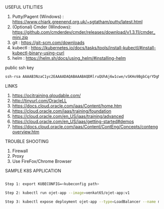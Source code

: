 

USEFUL UTILITIES
1. Putty/Pagent (Windows) : https://www.chiark.greenend.org.uk/~sgtatham/putty/latest.html
2. (Optional) Cmder (Windows): https://github.com/cmderdev/cmder/releases/download/v1.3.11/cmder_mini.zip
3. git : https://git-scm.com/downloads
4. kubectl : https://kubernetes.io/docs/tasks/tools/install-kubectl/#install-kubectl-binary-using-curl
5. helm : https://helm.sh/docs/using_helm/#installing-helm

public ssh key
```sh
ssh-rsa AAAAB3NzaC1yc2EAAAADAQABAAABAQDRlruQUhAj6w1cwe/vSKHo9BgbCqrYDgMDdjNJW2eWvpBE5Nn1ecHKJuPo3l6Fbfw9PfdPyoxm9kaTnTBjGYdPmTvRsywkHX0m9IH26M9pCdKZzNrxRzileQrtzP1k/VmO/+9Ht6U6mzv4mU51p6KfLP2+dNCIOYXhjAxlKKg4e0krOlGZ//w8YjKtmFwbl/74tSd0/QROCfTLWSx0Jw+PofAitJ03iZh8nf3eZn5Zoxn4+Vg3zR3/8YWSYvxxb08NineQ91qKyr8w0HXltwc+LfUj40F3KbhvzcpzCHYZ7Nrgi39TTBsX4xTTqXvOdEBjP3wm/lBYVZ+wVPFEFlqP oci-testdrive
```


LINKS
1. https://ocitraining.qloudable.com/
2. http://tinyurl.com/OracleLL
3. https://docs.cloud.oracle.com/iaas/Content/home.htm
4. https://cloud.oracle.com/iaas/training/foundation
5. https://cloud.oracle.com/en_US/iaas/training/advanced
6. https://cloud.oracle.com/en_US/iaas/getting-started#demos
7. https://docs.cloud.oracle.com/iaas/Content/ContEng/Concepts/contengoverview.htm



TROUBLE SHOOTING

1. Firewall
2. Proxy
3. Use FireFox/Chrome Browser

SAMPLE K8S APPLICATION
```sh

Step 1: export KUBECONFIG=<kubeconfig path>

Step 2: kubectl run ojet-app --image=venkat65/ojet-app:v1

Step 3: kubectl expose deployment ojet-app --type=LoadBalancer --name my-service --port=3000
```







